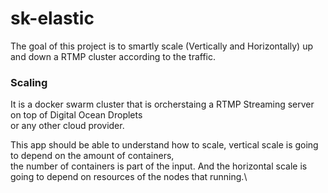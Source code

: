 # sk-elastic
The goal of this project is to smartly scale (Vertically and Horizontally) up and down a RTMP cluster according to the traffic.

### Scaling
It is a docker swarm cluster that is orcherstaing a RTMP Streaming server on top of Digital Ocean Droplets\
or any other cloud provider.

This app should be able to understand how to scale, vertical scale is going to depend on the amount of containers,\
the number of containers is part of the input. And the horizontal scale is going to depend on resources of the nodes that running.\
